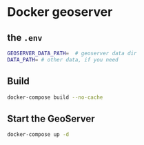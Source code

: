 # Docker geoserver

## the `.env`

```bash
GEOSERVER_DATA_PATH=  # geoserver data dir
DATA_PATH= # other data, if you need
```

## Build

```bash
docker-compose build --no-cache
```

## Start the GeoServer

```bash
docker-compose up -d
```